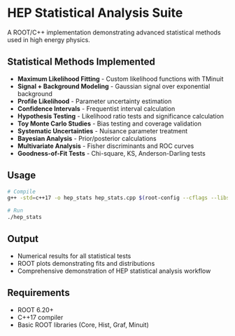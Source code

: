 # HEP Statistical Analysis Suite

A ROOT/C++ implementation demonstrating advanced statistical methods used in high energy physics.

## Statistical Methods Implemented

- **Maximum Likelihood Fitting** - Custom likelihood functions with TMinuit
- **Signal + Background Modeling** - Gaussian signal over exponential background
- **Profile Likelihood** - Parameter uncertainty estimation
- **Confidence Intervals** - Frequentist interval calculation
- **Hypothesis Testing** - Likelihood ratio tests and significance calculation
- **Toy Monte Carlo Studies** - Bias testing and coverage validation
- **Systematic Uncertainties** - Nuisance parameter treatment
- **Bayesian Analysis** - Prior/posterior calculations
- **Multivariate Analysis** - Fisher discriminants and ROC curves
- **Goodness-of-Fit Tests** - Chi-square, KS, Anderson-Darling tests

## Usage

```bash
# Compile
g++ -std=c++17 -o hep_stats hep_stats.cpp $(root-config --cflags --libs) -lMinuit

# Run
./hep_stats
```

## Output

- Numerical results for all statistical tests
- ROOT plots demonstrating fits and distributions
- Comprehensive demonstration of HEP statistical analysis workflow

## Requirements

- ROOT 6.20+
- C++17 compiler
- Basic ROOT libraries (Core, Hist, Graf, Minuit)

